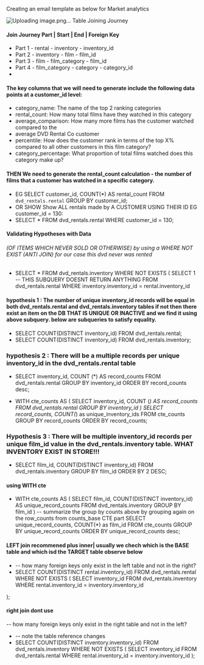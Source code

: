 Creating an email template as below for Market analytics

![Uploading image.png…]()
Table Joining Journey

#### Join Journey Part	| Start |            	End	  | Foreign Key
- Part 1	                - rental	       - inventory	- inventory_id
- Part 2	                - inventory   	- film	- film_id
- Part 3	                - film	        - film_category	- film_id
- Part 4                	- film_category - category	- category_id
- 
#### The key columns that we will need to generate include the following data points at a customer_id level:

- category_name: The name of the top 2 ranking categories
- rental_count: How many total films have they watched in this category
- average_comparison: How many more films has the customer watched compared to the 
- average DVD Rental Co customer
- percentile: How does the customer rank in terms of the top X% compared to all other customers in this film category?
- category_percentage: What proportion of total films watched does this category make up?

#### THEN We need to generate the rental_count calculation - the number of films that a customer has watched in a specific category.
- EG SELECT
 customer_id,
  COUNT(*) AS rental_count
FROM `dvd_rentals.rental`
GROUP BY
  customer_id;
- OR SHOW Show ALL rentals made by A CUSTOMER USING THEIR ID EG customer_id = 130:
- SELECT *
FROM dvd_rentals.rental
WHERE customer_id = 130;

#### Validating Hypotheses with Data
###### (OF ITEMS WHICH NEVER SOLD OR OTHERWISE) by using a WHERE NOT EXIST (ANTI JOIN) for our case this dvd never was rented
- SELECT * FROM dvd_rentals.inventory
WHERE NOT EXISTS (
  SELECT 1 -- THIS SUBQUERY DOESNT RETURN ANYTHING
  FROM dvd_rentals.rental
  WHERE inventory.inventory_id = rental.inventory_id

#### hypothesis 1 : The number of unique inventory_id records will be equal in both dvd_rentals.rental and dvd_rentals.inventory tables if not then there exist an item on the DB THAT IS UNIQUE OR INACTIVE and we find it using above subquery. below are subqueries to satisfy equality.
- SELECT
  COUNT(DISTINCT inventory_id)
FROM dvd_rentals.rental;
- SELECT
  COUNT(DISTINCT inventory_id)
FROM dvd_rentals.inventory;

### hypothesis 2 : There will be a multiple records per unique inventory_id in the dvd_rentals.rental table
- SELECT inventory_id, COUNT (*) AS record_counts
  FROM dvd_rentals.rental
  GROUP BY inventory_id
  ORDER BY record_counts desc;

-  WITH cte_counts AS ( 
  SELECT inventory_id, COUNT (*) AS record_counts
  FROM dvd_rentals.rental
  GROUP BY inventory_id
) 
SELECT
  record_counts,
  COUNT(*) as unique_inventory_ids
FROM cte_counts
GROUP BY record_counts
ORDER BY record_counts;

### Hypothesis 3 : There will be multiple inventory_id records per unique film_id value in the dvd_rentals.inventory table. WHAT INVENTORY EXIST IN STORE!!!
- SELECT
  film_id,
  COUNT(DISTINCT inventory_id) 
  FROM dvd_rentals.inventory
GROUP BY film_id
ORDER BY 2 DESC;
#### using WITH cte 
- WITH cte_counts AS (
  SELECT
  film_id,
  COUNT(DISTINCT inventory_id) AS unique_record_counts
  FROM dvd_rentals.inventory
GROUP BY film_id
)
-- summarize the group by counts above by grouping again on the row_counts from counts_base CTE part
SELECT
  unique_record_counts,
  COUNT(*) as film_id
FROM cte_counts
GROUP BY unique_record_counts
ORDER BY unique_record_counts desc;

#### LEFT join recommened plus inner|  usually we chech which is the BASE table and which isd the TARGET table observe below 
- -- how many foreign keys only exist in the left table and not in the right?
- SELECT
  COUNT(DISTINCT rental.inventory_id)
FROM dvd_rentals.rental
WHERE NOT EXISTS (
  SELECT inventory_id
  FROM dvd_rentals.inventory
  WHERE rental.inventory_id = inventory.inventory_id

);
#### right join dont use 
-- how many foreign keys only exist in the right table and not in the left?
- -- note the table reference changes
- SELECT
  COUNT(DISTINCT inventory.inventory_id)
FROM dvd_rentals.inventory
WHERE NOT EXISTS (
  SELECT inventory_id
  FROM dvd_rentals.rental
  WHERE rental.inventory_id = inventory.inventory_id
);

